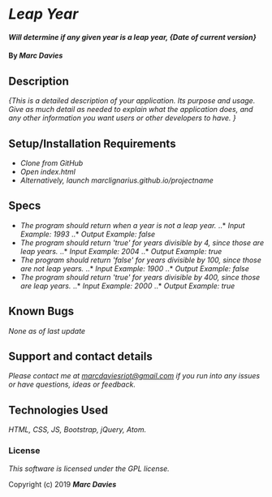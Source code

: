 # _Leap Year_

#### _Will determine if any given year is a leap year, {Date of current version}_

#### By _**Marc Davies**_

## Description

_{This is a detailed description of your application. Its purpose and usage.  Give as much detail as needed to explain what the application does, and any other information you want users or other developers to have. }_

## Setup/Installation Requirements

* _Clone from GitHub_
* _Open index.html_
* _Alternatively, launch marclignarius.github.io/projectname_

## Specs

* _The program should return when a year is not a leap year._
..* _Input Example: 1993_
..* _Output Example: false_
* _The program should return 'true' for years divisible by 4, since those are leap years._
..* _Input Example: 2004_
..* _Output Example: true_
* _The program should return 'false' for years divisible by 100, since those are not leap years._
..* _Input Example: 1900_
..* _Output Example: false_
* _The program should return 'true' for years divisible by 400, since those are leap years._
..* _Input Example: 2000_
..* _Output Example: true_

## Known Bugs

_None as of last update_

## Support and contact details

_Please contact me at marcdaviesriot@gmail.com if you run into any issues or have questions, ideas or feedback._

## Technologies Used

_HTML, CSS, JS, Bootstrap, jQuery, Atom._

### License

*This software is licensed under the GPL license.*

Copyright (c) 2019 **_Marc Davies_**
